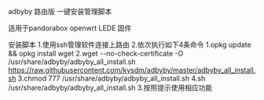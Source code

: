 adbyby 路由版 一键安装管理脚本

适用于pandorabox openwrt LEDE 固件

安装脚本
1.使用ssh管理软件连接上路由
2.依次执行如下4条命令
     1.opkg update && opkg install wget
     2.wget --no-check-certificate -O /usr/share/adbyby/adbyby_all_install.sh https://raw.githubusercontent.com/kysdm/adbyby/master/adbyby_all_install.sh
     3.chmod 777 /usr/share/adbyby/adbyby_all_install.sh
     4.sh /usr/share/adbyby/adbyby_all_install.sh
3.按照提示使用相应功能